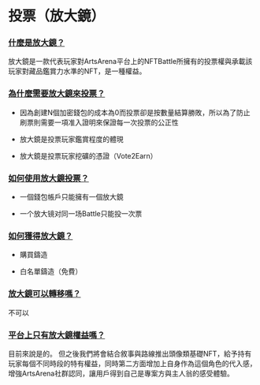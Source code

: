 # 投票（放大鏡）

### <u>什麼是放大鏡？</u>

放大鏡是一款代表玩家對ArtsArena平台上的NFTBattle所擁有的投票權與承載該玩家對藏品鑑賞力水準的NFT，是一種權益。

### <u>為什麼需要放大鏡來投票？</u>

- 因為創建N個加密錢包的成本為0而投票卻是按數量結算勝敗，所以為了防止刷票則需要一項准入證明來保證每一次投票的公正性

- 放大鏡是投票玩家鑑賞程度的體現

- 放大鏡是投票玩家挖礦的憑證（Vote2Earn）

### <u>如何使用放大鏡投票？</u>

- 一個錢包帳戶只能擁有一個放大鏡

- 一个放大镜对同一场Battle只能投一次票

### <u>如何獲得放大鏡？</u>

- 購買鑄造

- 白名單鑄造（免費）

### <u>放大鏡可以轉移嗎？</u>

不可以

### <u>平台上只有放大鏡權益嗎？</u>

目前來說是的。 但之後我們將會結合敘事與路線推出頭像類基礎NFT，給予持有玩家每個不同時段的特有權益，同時第二方面增加上自身作為這個角色的代入感，增強ArtsArena社群認同，讓用戶得到自己是專案方與主人翁的感受體驗。

